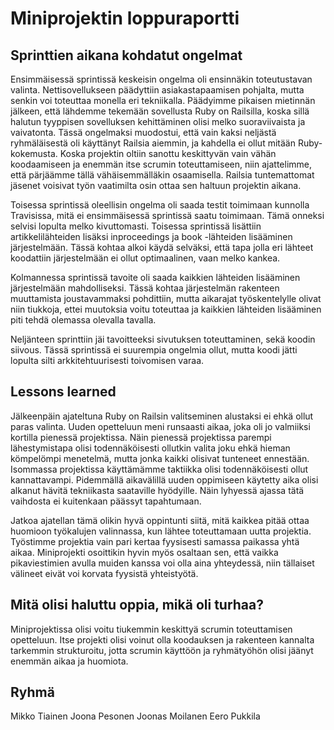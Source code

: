 # Miniprojektin loppuraportti

## Sprinttien aikana kohdatut ongelmat
Ensimmäisessä sprintissä keskeisin ongelma oli ensinnäkin toteutustavan valinta. Nettisovellukseen päädyttiin asiakastapaamisen pohjalta, mutta senkin voi toteuttaa monella eri tekniikalla. Päädyimme pikaisen mietinnän jälkeen, että lähdemme tekemään sovellusta Ruby on Railsilla, koska sillä halutun tyyppisen sovelluksen kehittäminen olisi melko suoraviivaista ja vaivatonta. Tässä ongelmaksi muodostui, että vain kaksi neljästä ryhmäläisestä oli käyttänyt Railsia aiemmin, ja kahdella ei ollut mitään Ruby-kokemusta. Koska projektin oltiin sanottu keskittyvän vain vähän koodaamiseen ja enemmän itse scrumin toteuttamiseen, niin ajattelimme, että pärjäämme tällä vähäisemmälläkin osaamisella. Railsia tuntemattomat jäsenet voisivat työn vaatimilta osin ottaa sen haltuun projektin aikana.

Toisessa sprintissä oleellisin ongelma oli saada testit toimimaan kunnolla Travisissa, mitä ei ensimmäisessä sprintissä saatu toimimaan. Tämä onneksi selvisi lopulta melko kivuttomasti. Toisessa sprintissä lisättiin artikkelilähteiden lisäksi inproceedings ja book -lähteiden lisääminen järjestelmään. Tässä kohtaa alkoi käydä selväksi, että tapa jolla eri lähteet koodattiin järjestelmään ei ollut optimaalinen, vaan melko kankea.

Kolmannessa sprintissä tavoite oli saada kaikkien lähteiden lisääminen järjestelmään mahdolliseksi. Tässä kohtaa järjestelmän rakenteen muuttamista joustavammaksi pohdittiin, mutta aikarajat työskentelylle olivat niin tiukkoja, ettei muutoksia voitu toteuttaa ja kaikkien lähteiden lisääminen piti tehdä olemassa olevalla tavalla.

Neljänteen sprinttiin jäi tavoitteeksi sivutuksen toteuttaminen, sekä koodin siivous. Tässä sprintissä ei suurempia ongelmia ollut, mutta koodi jätti lopulta silti arkkitehtuurisesti toivomisen varaa.

## Lessons learned
Jälkeenpäin ajateltuna Ruby on Railsin valitseminen alustaksi ei ehkä ollut paras valinta. Uuden opetteluun meni runsaasti aikaa, joka oli jo valmiiksi kortilla pienessä projektissa. Näin pienessä projektissa parempi lähestymistapa olisi todennäköisesti ollutkin valita joku ehkä hieman kömpelömpi menetelmä, mutta jonka kaikki olisivat tunteneet ennestään. Isommassa projektissa käyttämämme taktiikka olisi todennäköisesti ollut kannattavampi. Pidemmällä aikavälillä uuden oppimiseen käytetty aika olisi alkanut hävitä tekniikasta saataville hyödyille. Näin lyhyessä ajassa tätä vaihdosta ei kuitenkaan päässyt tapahtumaan.

Jatkoa ajatellan tämä olikin hyvä oppintunti siitä, mitä kaikkea pitää ottaa huomioon työkalujen valinnassa, kun lähtee toteuttamaan uutta projektia. Työstimme projektia vain pari kertaa fyysisesti samassa paikassa yhtä aikaa. Miniprojekti osoittikin hyvin myös osaltaan sen, että vaikka pikaviestimien avulla muiden kanssa voi olla aina yhteydessä, niin tällaiset välineet eivät voi korvata fyysistä yhteistyötä.

## Mitä olisi haluttu oppia, mikä oli turhaa?
Miniprojektissa olisi voitu tiukemmin keskittyä scrumin toteuttamisen opetteluun. Itse projekti olisi voinut olla koodauksen ja rakenteen kannalta tarkemmin strukturoitu, jotta scrumin käyttöön ja ryhmätyöhön olisi jäänyt enemmän aikaa ja huomiota.

## Ryhmä
Mikko Tiainen
Joona Pesonen
Joonas Moilanen 
Eero Pukkila
